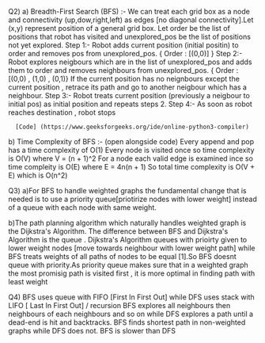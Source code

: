 Q2) 
  a) Breadth-First Search (BFS) :- 
      We can treat each grid box as a node and connectivity (up,dow,right,left) as edges [no diagonal connectivity].Let (x,y) represent position of a general grid box.
      Let order be the list of positions that robot has visited and unexplored_pos be the list of positions not yet explored.
      Step 1:- Robot adds current position (initial positin) to order and removes pos from unexplored_pos. { Order : [(0,0)] }
      Step 2:- Robot explores neigbours which are in the list of unexplored_pos and adds them to order and removes neighbours from unexplored_pos. { Order : [(0,0) , (1,0) , (0,1)}
      If the current position has no neignbours except the current position , retrace its path and go to another neigbour which has a neighbour.
      Step 3:- Robot treats current position (previously a neigbour to initial pos) as initial position and repeats steps 2.
      Step 4:- As soon as robot reaches destination , robot stops

      [Code] (https://www.geeksforgeeks.org/ide/online-python3-compiler)

  b) Time Complexity of BFS :- (open alongside code)
      Every append and pop has a time complexity of O(1) 
      Every node is visited once so time complexity is O(V) where V = (n + 1)^2
      For a node each valid edge is examined ince so time compleity is O(E) where E = 4n(n + 1)
      So total time complexity is O(V + E) which is O(n^2)

Q3)
   a)For BFS to handle weighted graphs the fundamental change that is needed is to use a priority queue[priotirize nodes with lower weight] instead of a queue with         each node with same weight. 

  b)The path planning algorithm which naturally handles weighted graph is the Dijkstra's Algorithm.
    The difference between BFS and Dijkstra's Algorithm is the queue . Dijkstra's Algorithm queues with prioirty given to lower weight nodes [move towards              neighbour with lower weight path] while BFS treats weights of all paths of nodes to be equal [1].So BFS doesnt queue with priority.As priority queue makes sure     that in a weighted graph the most promisig path is visited first , it is more optimal in finding path with least weight 


Q4)
  BFS uses queue with FIFO [First In First Out] while DFS uses stack with LIFO [ Last In First Out] / recursion
  BFS explores all neighbours then neighbours of each neighbours and so on while DFS explores a path until a dead-end is hit and backtracks.
  BFS finds shortest path in non-weighted graphs while DFS does not.
  BFS is slower than DFS 
